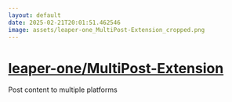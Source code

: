 ```yaml
---
layout: default
date: 2025-02-21T20:01:51.462546
image: assets/leaper-one_MultiPost-Extension_cropped.png
---
```


# [leaper-one/MultiPost-Extension](https://github.com/leaper-one/MultiPost-Extension)

Post content to multiple platforms
